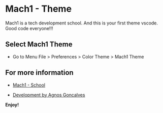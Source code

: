 # Mach1 - Theme

Mach1 is a tech development school. And this is your first theme vscode.
Good code everyone!!!

## Select Mach1 Theme

- Go to Menu File > Preferences > Color Theme > Mach1 Theme

## For more information

- [Mach1 - School](https://sejaumprogramador.bemach1.com.br/cadastro?gclid=CjwKCAjws--ZBhAXEiwAv-RNL2bZsDdpwmGiGvz_U8s_cyKU2ihUOZArMt2hvTDsFzYHd6UDfEJNRhoC8mQQAvD_BwE)

- [Development by Agnos Goncalves](https://br.linkedin.com/in/agnos-gon%C3%A7alves-4ab53a8b)

**Enjoy!**
